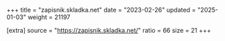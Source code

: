 +++
title = "zapisnik.skladka.net"
date = "2023-02-26"
updated = "2025-01-03"
weight = 21197

[extra]
source = "https://zapisnik.skladka.net/"
ratio = 66
size = 21
+++
